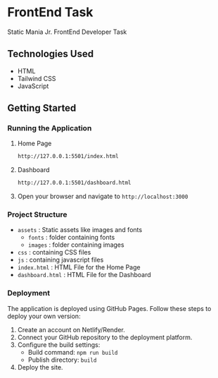 # FrontEnd Task

Static Mania Jr. FrontEnd Developer Task

## Technologies Used

- HTML
- Tailwind CSS
- JavaScript

## Getting Started

### Running the Application

1. Home Page

   ```bash
   http://127.0.0.1:5501/index.html

   ```

2. Dashboard

   ```bash
   http://127.0.0.1:5501/dashboard.html

   ```

3. Open your browser and navigate to `http://localhost:3000`

### Project Structure

- `assets` : Static assets like images and fonts
  - `fonts` : folder containing fonts
  - `images` : folder containing images
- `css` : containing CSS files
- `js` : containing javascript files
- `index.html` : HTML File for the Home Page
- `dashboard.html` : HTML File for the Dashboard

### Deployment

The application is deployed using GitHub Pages. Follow these steps to deploy your own version:

1. Create an account on Netlify/Render.
2. Connect your GitHub repository to the deployment platform.
3. Configure the build settings:
   - Build command: `npm run build`
   - Publish directory: `build`
4. Deploy the site.
